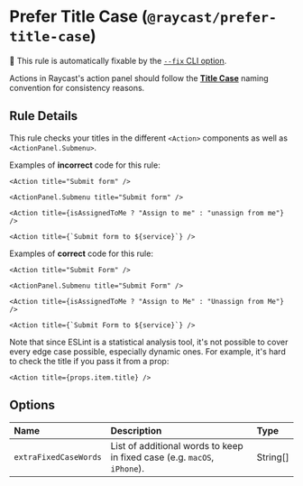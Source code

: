 # Prefer Title Case (`@raycast/prefer-title-case`)

🔧 This rule is automatically fixable by the [`--fix` CLI option](https://eslint.org/docs/latest/user-guide/command-line-interface#--fix).

<!-- end auto-generated rule header -->

Actions in Raycast's action panel should follow the [**Title Case**](https://en.wikipedia.org/wiki/Title_case) naming convention for consistency reasons.

## Rule Details

This rule checks your titles in the different `<Action>` components as well as `<ActionPanel.Submenu>`.

Examples of **incorrect** code for this rule:

```tsx
<Action title="Submit form" />
```

```tsx
<ActionPanel.Submenu title="Submit form" />
```

```tsx
<Action title={isAssignedToMe ? "Assign to me" : "unassign from me"} />
```

```tsx
<Action title={`Submit form to ${service}`} />
```

Examples of **correct** code for this rule:

```tsx
<Action title="Submit Form" />
```

```tsx
<ActionPanel.Submenu title="Submit Form" />
```

```tsx
<Action title={isAssignedToMe ? "Assign to Me" : "Unassign from Me"} />
```

```tsx
<Action title={`Submit Form to ${service}`} />
```

Note that since ESLint is a statistical analysis tool, it's not possible to cover every edge case possible, especially dynamic ones. For example, it's hard to check the title if you pass it from a prop:

```tsx
<Action title={props.item.title} />
```

## Options

<!-- begin auto-generated rule options list -->

| Name                  | Description                                                              | Type     |
| :-------------------- | :----------------------------------------------------------------------- | :------- |
| `extraFixedCaseWords` | List of additional words to keep in fixed case (e.g. `macOS`, `iPhone`). | String[] |

<!-- end auto-generated rule options list -->

